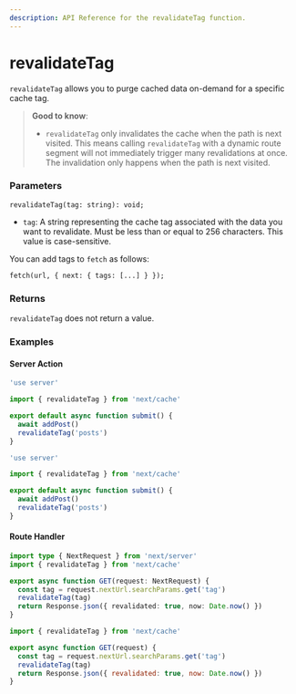 ```yaml
---
description: API Reference for the revalidateTag function.
---
```


# revalidateTag

`revalidateTag` allows you to purge cached data on-demand for a specific cache tag.

> **Good to know**:
>
> * `revalidateTag` only invalidates the cache when the path is next visited. This means calling `revalidateTag` with a dynamic route segment will not immediately trigger many revalidations at once. The invalidation only happens when the path is next visited.

### Parameters

```tsx
revalidateTag(tag: string): void;
```

* `tag`: A string representing the cache tag associated with the data you want to revalidate. Must be less than or equal to 256 characters. This value is case-sensitive.

You can add tags to `fetch` as follows:

```tsx
fetch(url, { next: { tags: [...] } });
```

### Returns

`revalidateTag` does not return a value.

### Examples

#### Server Action

```ts
'use server'

import { revalidateTag } from 'next/cache'

export default async function submit() {
  await addPost()
  revalidateTag('posts')
}
```

```js
'use server'

import { revalidateTag } from 'next/cache'

export default async function submit() {
  await addPost()
  revalidateTag('posts')
}
```

#### Route Handler

```ts
import type { NextRequest } from 'next/server'
import { revalidateTag } from 'next/cache'

export async function GET(request: NextRequest) {
  const tag = request.nextUrl.searchParams.get('tag')
  revalidateTag(tag)
  return Response.json({ revalidated: true, now: Date.now() })
}
```

```js
import { revalidateTag } from 'next/cache'

export async function GET(request) {
  const tag = request.nextUrl.searchParams.get('tag')
  revalidateTag(tag)
  return Response.json({ revalidated: true, now: Date.now() })
}
```
